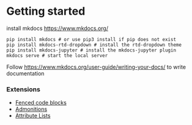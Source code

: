 # Getting started
install mkdocs https://www.mkdocs.org/
```
pip install mkdocs # or use pip3 install if pip does not exist
pip install mkdocs-rtd-dropdown # install the rtd-dropdown theme
pip install mkdocs-jupyter # install the mkdocs-jupyter plugin
mkdocs serve # start the local server
```
Follow https://www.mkdocs.org/user-guide/writing-your-docs/ to write documentation

### Extensions
* [Fenced code blocks](https://python-markdown.github.io/extensions/fenced_code_blocks/)
* [Admonitions](https://python-markdown.github.io/extensions/admonition/)
* [Attribute Lists](https://python-markdown.github.io/extensions/attr_list/)
